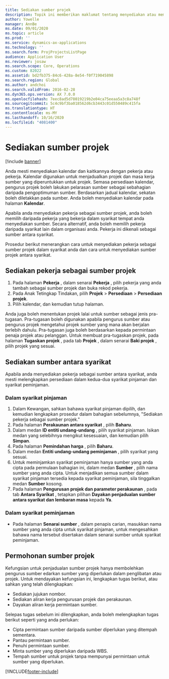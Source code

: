 ```yaml
---
title: Sediakan sumber projek
description: Topik ini memberikan maklumat tentang menyediakan atau memohon sumber projek.
author: Yowelle
manager: AnnBe
ms.date: 09/01/2020
ms.topic: article
ms.prod: ''
ms.service: dynamics-ax-applications
ms.technology: ''
ms.search.form: ProjProjectsListPage
audience: Application User
ms.reviewer: josaw
ms.search.scope: Core, Operations
ms.custom: 82022
ms.assetid: bd2fb375-84c6-428a-8e54-f0f719045898
ms.search.region: Global
ms.author: andchoi
ms.search.validFrom: 2016-02-28
ms.dyn365.ops.version: AX 7.0.0
ms.openlocfilehash: 7eec8ad5d78019219b2e04ca75eeaa5a3c8a748f
ms.sourcegitcommit: 5c4c9bf3ba018562d6cb3443c01d550489c415fa
ms.translationtype: HT
ms.contentlocale: ms-MY
ms.lasthandoff: 10/16/2020
ms.locfileid: "4081400"
---
```

# <a name="set-up-project-resources"></a>Sediakan sumber projek

[!include [banner](../includes/banner.md)]

Anda mesti menyediakan kalendar dan kaitkannya dengan pekerja atau pekerja. Kalendar digunakan untuk menjadualkan projek dan masa kerja sumber yang diperuntukkan untuk projek. Semasa persediaan kalendar, pengurus projek boleh lakukan pelarasan sumber sebagai sebahagian daripada pengoptimuman sumber. Berdasarkan jadual kalendar, sekatan boleh diletakkan pada sumber. Anda boleh menyediakan kalendar pada halaman **Kalendar**.

Apabila anda menyediakan pekerja sebagai sumber projek, anda boleh memilih daripada pekerja yang bekerja dalam syarikat tempat anda menyediakan sumber. Secara alternatif, anda boleh memilih pekerja daripada syarikat lain dalam organisasi anda. Pekerja ini dikenali sebagai sumber antara syarikat.

Prosedur berikut menerangkan cara untuk menyediakan pekerja sebagai sumber projek dalam syarikat anda dan cara untuk menyediakan sumber projek antara syarikat.

## <a name="set-up-a-worker-as-a-project-resource"></a>Sediakan pekerja sebagai sumber projek

1. Pada halaman **Pekerja** , dalam senarai **Pekerja** , pilih pekerja yang anda tambah sebagai sumber projek dan buka rekod pekerja.
2. Pada Anak Tetingkap Tindakan, pilih **Projek** &gt; **Persediaan** &gt; **Persediaan projek**.
3. Pilih kalendar, dan kemudian tutup halaman.

Anda juga boleh menentukan projek lalai untuk sumber sebagai jenis pra-tugasan. Pra-tugasan boleh digunakan apabila pengurus sumber atau pengurus projek mengetahui projek sumber yang mana akan berjalan terlebih dahulu. Pra-tugasan juga boleh berdasarkan kepada permintaan penaja projek atau pelanggan. Untuk membuat pra-tugaskan projek, pada halaman **Tugaskan projek** , pada tab **Projek** , dalam senarai **Baki projek** , pilih projek yang sesuai.

## <a name="set-up-an-intercompany-resource"></a>Sediakan sumber antara syarikat

Apabila anda menyediakan pekerja sebagai sumber antara syarikat, anda mesti melengkapkan persediaan dalam kedua-dua syarikat pinjaman dan syarikat peminjaman.

### <a name="in-the-lending-company"></a>Dalam syarikat pinjaman

1. Dalam Kewangan, sahkan bahawa syarikat pinjaman dipilih, dan kemudian lengkapkan prosedur dalam bahagian sebelumnya, "Sediakan pekerja sebagai sumber projek."
2. Pada halaman **Perakaunan antara syarikat** , pilih **Baharu**.
3. Dalam medan **ID entiti undang-undang** , pilih syarikat pinjaman. Isikan medan yang selebihnya mengikut kesesuaian, dan kemudian pilih **Simpan**.
4. Pada halaman **Pemindahan harga** , pilih **Baharu**.
5. Dalam medan **Entiti undang-undang peminjaman** , pilih syarikat yang sesuai.
6. Untuk meminjamkan syarikat peminjaman hanya sumber yang anda cipta pada permulaan bahagian ini, dalam medan **Sumber** , pilih nama sumber yang anda cipta. Untuk menjadikan semua sumber dalam syarikat pinjaman tersedia kepada syarikat peminjaman, sila tinggalkan medan **Sumber** kosong.
7. Pada halaman **Pengurusan projek dan parameter perakaunan** , pada tab **Antara Syarikat** , tetapkan pilihan **Dayakan penjadualan sumber antara syarikat dan lembaran masa** kepada **Ya**.

### <a name="in-the-borrowing-company"></a>Dalam syarikat peminjaman

- Pada halaman **Senarai sumber** , dalam penapis carian, masukkan nama sumber yang anda cipta untuk syarikat pinjaman, untuk mengesahkan bahawa nama tersebut disertakan dalam senarai sumber untuk syarikat peminjaman.

## <a name="request-project-resources"></a>Permohonan sumber projek
Kefungsian untuk penjadualan sumber projek hanya membolehkan pengurus sumber edarkan sumber yang diperlukan dalam penglibatan atau projek. Untuk mendayakan kefungsian ini, lengkapkan tugas berikut, atau sahkan yang telah dilengkapkan:

- Sediakan jujukan nombor.
- Sediakan aliran kerja pengurusan projek dan perakaunan.
- Dayakan aliran kerja permintaan sumber.

Selepas tugas sebelum ini dilengkapkan, anda boleh melengkapkan tugas berikut seperti yang anda perlukan:

- Cipta permintaan sumber daripada sumber diperlukan yang ditempah sementara.
- Pantau permintaan sumber.
- Penuhi permintaan sumber.
- Minta sumber yang diperlukan daripada WBS.
- Tempah sumber untuk projek tanpa mempunyai permintaan untuk sumber yang diperlukan.


[!INCLUDE[footer-include](../includes/footer-banner.md)]